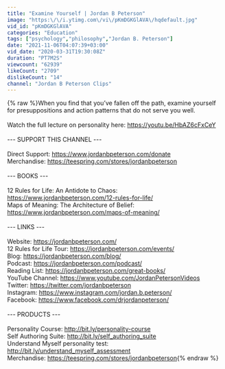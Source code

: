```yaml
---
title: "Examine Yourself | Jordan B Peterson"
image: "https:\/\/i.ytimg.com\/vi\/pKmDGKGlAVA\/hqdefault.jpg"
vid_id: "pKmDGKGlAVA"
categories: "Education"
tags: ["psychology","philosophy","Jordan B. Peterson"]
date: "2021-11-06T04:07:39+03:00"
vid_date: "2020-03-31T19:30:08Z"
duration: "PT7M2S"
viewcount: "62939"
likeCount: "2709"
dislikeCount: "14"
channel: "Jordan B Peterson Clips"
---
```

{% raw %}When you find that you’ve fallen off the path, examine yourself for presuppositions and action patterns that do not serve you well.<br /><br />Watch the full lecture on personality here: <a rel="nofollow" target="blank" href="https://youtu.be/HbAZ6cFxCeY">https://youtu.be/HbAZ6cFxCeY</a><br /><br />--- SUPPORT THIS CHANNEL ---<br /><br />Direct Support: <a rel="nofollow" target="blank" href="https://www.jordanbpeterson.com/donate">https://www.jordanbpeterson.com/donate</a><br />Merchandise: <a rel="nofollow" target="blank" href="https://teespring.com/stores/jordanbpeterson">https://teespring.com/stores/jordanbpeterson</a><br /><br />--- BOOKS ---<br /><br />12 Rules for Life: An Antidote to Chaos: <a rel="nofollow" target="blank" href="https://www.jordanbpeterson.com/12-rules-for-life/">https://www.jordanbpeterson.com/12-rules-for-life/</a><br />Maps of Meaning: The Architecture of Belief: <a rel="nofollow" target="blank" href="https://www.jordanbpeterson.com/maps-of-meaning/">https://www.jordanbpeterson.com/maps-of-meaning/</a><br /><br />--- LINKS ---<br /><br />Website: <a rel="nofollow" target="blank" href="https://jordanbpeterson.com/">https://jordanbpeterson.com/</a><br />12 Rules for Life Tour: <a rel="nofollow" target="blank" href="https://jordanbpeterson.com/events/">https://jordanbpeterson.com/events/</a><br />Blog: <a rel="nofollow" target="blank" href="https://jordanbpeterson.com/blog/">https://jordanbpeterson.com/blog/</a><br />Podcast: <a rel="nofollow" target="blank" href="https://jordanbpeterson.com/podcast/">https://jordanbpeterson.com/podcast/</a><br />Reading List: <a rel="nofollow" target="blank" href="https://jordanbpeterson.com/great-books/">https://jordanbpeterson.com/great-books/</a><br />YouTube Channel: <a rel="nofollow" target="blank" href="https://www.youtube.com/JordanPetersonVideos">https://www.youtube.com/JordanPetersonVideos</a><br />Twitter: <a rel="nofollow" target="blank" href="https://twitter.com/jordanbpeterson">https://twitter.com/jordanbpeterson</a><br />Instagram: <a rel="nofollow" target="blank" href="https://www.instagram.com/jordan.b.peterson/">https://www.instagram.com/jordan.b.peterson/</a><br />Facebook: <a rel="nofollow" target="blank" href="https://www.facebook.com/drjordanpeterson/">https://www.facebook.com/drjordanpeterson/</a><br /><br />--- PRODUCTS ---<br /><br />Personality Course: <a rel="nofollow" target="blank" href="http://bit.ly/personality-course">http://bit.ly/personality-course</a><br />Self Authoring Suite: <a rel="nofollow" target="blank" href="http://bit.ly/self_authoring_suite">http://bit.ly/self_authoring_suite</a><br />Understand Myself personality test: <a rel="nofollow" target="blank" href="http://bit.ly/understand_myself_assessment">http://bit.ly/understand_myself_assessment</a><br />Merchandise: <a rel="nofollow" target="blank" href="https://teespring.com/stores/jordanbpeterson">https://teespring.com/stores/jordanbpeterson</a>{% endraw %}
